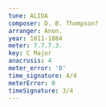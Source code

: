 ```yaml
---
tune: ALIDA
composer: D. B. Thompson?
arranger: Anon.
year: 1811-1884
meter: 7.7.7.3.
key: C Major
anacrusis: 4
meter_error: '0'
time_signature: 4/4
meterError: 0
timeSignature: 3/4
---
```

